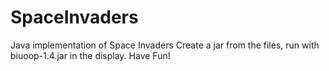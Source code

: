 # SpaceInvaders
Java implementation of Space Invaders
Create a jar from the files, run with biuoop-1.4.jar in the display.
Have Fun!
